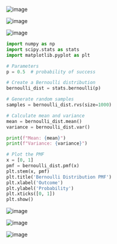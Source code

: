 ![image](https://github.com/yangshiteng/Data-Science-Learning-Path/assets/60442877/2ac2ee1f-148c-4890-adde-add277aadc7d)

![image](https://github.com/yangshiteng/Data-Science-Learning-Path/assets/60442877/8f65b509-13c2-4f2a-b385-141d33c005a1)

![image](https://github.com/yangshiteng/Data-Science-Learning-Path/assets/60442877/883fbb44-d287-48a6-82e5-d3fb6e73cb64)

```python
import numpy as np
import scipy.stats as stats
import matplotlib.pyplot as plt

# Parameters
p = 0.5  # probability of success

# Create a Bernoulli distribution
bernoulli_dist = stats.bernoulli(p)

# Generate random samples
samples = bernoulli_dist.rvs(size=1000)

# Calculate mean and variance
mean = bernoulli_dist.mean()
variance = bernoulli_dist.var()

print(f"Mean: {mean}")
print(f"Variance: {variance}")

# Plot the PMF
x = [0, 1]
pmf = bernoulli_dist.pmf(x)
plt.stem(x, pmf)
plt.title('Bernoulli Distribution PMF')
plt.xlabel('Outcome')
plt.ylabel('Probability')
plt.xticks([0, 1])
plt.show()
```
![image](https://github.com/yangshiteng/Data-Science-Learning-Path/assets/60442877/40ba482b-205d-44ff-a73e-376a446b8265)

![image](https://github.com/yangshiteng/Data-Science-Learning-Path/assets/60442877/d71ac365-ccac-4948-be1a-163f98695dd9)

![image](https://github.com/yangshiteng/Data-Science-Learning-Path/assets/60442877/e5322790-6fb0-4229-b3a9-b68f44d598ff)
